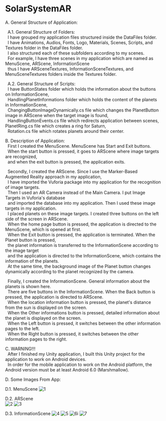 # SolarSystemAR

A. General Structure of Application:  

&nbsp;&nbsp;A.1. General Structure of Folders:  
&nbsp;&nbsp;I have grouped my application files structured inside the DataFiles folder.  
&nbsp;&nbsp;I have Animations, Audios, Fonts, Logo, Materials, Scenes, Scripts, and Textures folder in the DataFiles folder.  
&nbsp;&nbsp;I also structured each of these subfolders according to my scenes.  
&nbsp;&nbsp;For example, I have three scenes in my application which are named as MenuScene, ARScene, InformationScene  
&nbsp;&nbsp;thus I have ARSceneTextures, InformationSceneTextures, and MenuSceneTextures folders inside the Textures folder.  
  
&nbsp;&nbsp;A.2. General Structure of Scripts:  
&nbsp;&nbsp;I have ButtonStates folder which holds the information about the buttons on InformationScene,  
&nbsp;&nbsp;HandlingPlanetInformations folder which holds the content of the planets in InformationScene,   
&nbsp;&nbsp;ChangingButtonImageDynamically.cs file which changes the PlanetButton image in ARScene when the target image is found,   
&nbsp;&nbsp;HandlingButtonEvents.cs file which redirects application between scenes, PlanetRing.cs file which creates a ring for Saturn,   
&nbsp;&nbsp;Rotation.cs file which rotates planets around their center.  

B. Description of Application:  
&nbsp;&nbsp;First I created the MenuScene. MenuScene has Start and Exit buttons.   
&nbsp;&nbsp;When the start button is pressed, it goes to ARScene where image targets are recognized,  
&nbsp;&nbsp;and when the exit button is pressed, the application exits.   
  
&nbsp;&nbsp;Secondly, I created the ARScene. Since I use the Marker-Based Augmented Reality approach in my application,  
&nbsp;&nbsp;I have imported the Vuforia package into my application for the recognition of image targets.   
&nbsp;&nbsp;Then I used an AR Camera instead of the Main Camera. I put Image Targets in Vuforia's database   
&nbsp;&nbsp;and imported the database into my application. Then I used these image targets in my application.   
&nbsp;&nbsp;I placed planets on these image targets. I created three buttons on the left side of the screen in ARScene.   
&nbsp;&nbsp;When the home page button is pressed, the application is directed to the MenuScene, which is opened at first.   
&nbsp;&nbsp;When the Exit button is pressed, the application is terminated. When the Planet button is pressed,   
&nbsp;&nbsp;the planet information is transferred to the InformationScene according to the image target   
&nbsp;&nbsp;and the application is directed to the InformationScene, which contains the information of the planets.   
&nbsp;&nbsp;At the same time, the background image of the Planet button changes dynamically according to the planet recognized by the camera.   

&nbsp;&nbsp;Finally, I created the InformationScene. General information about the planets is shown here.   
&nbsp;&nbsp;There are five buttons in the InformationScene. When the Back button is pressed, the application is directed to ARScene.   
&nbsp;&nbsp;When the location information button is pressed, the planet's distance from the sun is displayed on the screen.     
&nbsp;&nbsp;When the Other informations button is pressed, detailed information about the planet is displayed on the screen.     
&nbsp;&nbsp;When the Left button is pressed, it switches between the other information pages to the left.        
&nbsp;&nbsp;When the Right button is pressed, it switches between the other information pages to the right.   
  
C. WARNING!!!    
&nbsp;&nbsp;After I finished my Unity application, I built this Unity project for the application to work on Android devices.   
&nbsp;&nbsp;In order for the mobile application to work on the Android platform, the Android version must be at least Android 6.0 (Marshmallow). 

D. Some Images From App:  

D.1. MenuScene
![1](https://user-images.githubusercontent.com/76014928/146654323-27a71ca0-9436-438e-8a0f-2fc729ab48ef.png)

D.2. ARScene  
![2](https://user-images.githubusercontent.com/76014928/146654360-f24941fd-de3c-4124-9d19-7f232291b07d.png)
![3](https://user-images.githubusercontent.com/76014928/146654362-c386e2a3-6d5c-4177-b676-8dc6d43daefc.png)

D.3. InformationScene
![4](https://user-images.githubusercontent.com/76014928/146654377-4ed4bc37-8088-4b0d-8e89-cbf845e34772.png)
![5](https://user-images.githubusercontent.com/76014928/146654380-23893e61-c2f7-4452-8cd6-ea89003110ad.png)
![6i](https://user-images.githubusercontent.com/76014928/146654381-1f0fb739-ac56-4824-a259-377755f1eb84.png)
![7](https://user-images.githubusercontent.com/76014928/146654387-1572a999-005e-4d87-80ec-8f0918ce5244.png)

